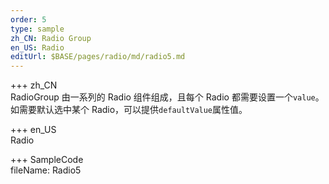 ```yaml
---
order: 5
type: sample
zh_CN: Radio Group
en_US: Radio
editUrl: $BASE/pages/radio/md/radio5.md
---
```


+++ zh_CN  
RadioGroup 由一系列的 Radio 组件组成，且每个 Radio 都需要设置一个<Code>value</Code>。
如需要默认选中某个 Radio，可以提供<Code>defaultValue</Code>属性值。

+++ en_US  
Radio

+++ SampleCode  
fileName: Radio5
